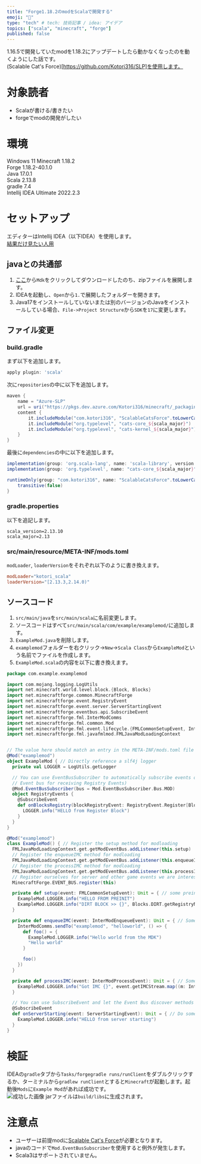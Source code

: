 ```yaml
---
title: "Forge1.18.2のmodをScalaで開発する"
emoji: "🎃"
type: "tech" # tech: 技術記事 / idea: アイデア
topics: ["scala", "minecraft", "forge"]
published: false
---
```

1.16.5で開発していたmodを1.18.2にアップデートしたら動かなくなったのを動くようにした話です。  
(Scalable Cat's Force)[https://github.com/Kotori316/SLP]を使用します。  

# 対象読者
- Scalaが書ける/書きたい
- forgeでmodの開発がしたい

# 環境
Windows 11 
Minecraft 1.18.2  
Forge 1.18.2-40.1.0  
Java 17.0.1  
Scala 2.13.8  
gradle 7.4  
Intellij IDEA Ultimate 2022.2.3  

# セットアップ
エディターはIntellij IDEA（以下IDEA）を使用します。  
[結果だけ見たい人用](https://github.com/yuuki1293/forge1.18.2-scala)  

## javaとの共通部
1. [ここ](https://files.minecraftforge.net/net/minecraftforge/forge/index_1.18.2.html)から`Mdk`をクリックしてダウンロードしたのち、zipファイルを展開します。
2. IDEAを起動し、`Open`から`1.`で展開したフォルダーを開きます。
3. Java17をインストールしていないまたは別のバージョンのJavaをインストールしている場合、`File->Project Structure`から`SDK`を`17`に変更します。

## ファイル変更
### build.gradle
まず以下を追加します。  
```gradle
apply plugin: 'scala'
```
次に`repositories`の中に以下を追加します。  
```gradle
maven {
    name = "Azure-SLP"
    url = uri("https://pkgs.dev.azure.com/Kotori316/minecraft/_packaging/mods/maven/v1")
    content {
        it.includeModule("com.kotori316", "ScalableCatsForce".toLowerCase())
        it.includeModule("org.typelevel", "cats-core_${scala_major}")
        it.includeModule("org.typelevel", "cats-kernel_${scala_major}")
    }
}
```
最後に`dependencies`の中に以下を追加します。  
```gradle
implementation(group: 'org.scala-lang', name: 'scala-library', version: scala_version)
implementation(group: 'org.typelevel', name: "cats-core_${scala_major}", version: '2.8.5-kotori')

runtimeOnly(group: "com.kotori316", name: "ScalableCatsForce".toLowerCase(), version: "2.13.8-build-4", classifier: "with-library") {
    transitive(false)
}
```
### gradle.properties
以下を追記します。  
```properties
scala_version=2.13.10
scala_major=2.13
```
### src/main/resource/META-INF/mods.toml
`modLoader`, `loaderVersion`をそれぞれ以下のように書き換えます。
```toml
modLoader="kotori_scala"
loaderVersion="[2.13.3,2.14.0)"
```
## ソースコード
1. `src/main/java`を`src/main/scala`に名前変更します。
2. ソースコードはすべて`src/main/scala/com/example/examplemod/`に追加します。
3. `ExampleMod.java`を削除します。
4. `examplemod`フォルダーを右クリック→`New`→`Scala Class`から`ExampleMod`という名前でファイルを作成します。
5. `ExampleMod.scala`の内容を以下に書き換えます。
```scala
package com.example.examplemod

import com.mojang.logging.LogUtils
import net.minecraft.world.level.block.{Block, Blocks}
import net.minecraftforge.common.MinecraftForge
import net.minecraftforge.event.RegistryEvent
import net.minecraftforge.event.server.ServerStartingEvent
import net.minecraftforge.eventbus.api.SubscribeEvent
import net.minecraftforge.fml.InterModComms
import net.minecraftforge.fml.common.Mod
import net.minecraftforge.fml.event.lifecycle.{FMLCommonSetupEvent, InterModEnqueueEvent, InterModProcessEvent}
import net.minecraftforge.fml.javafmlmod.FMLJavaModLoadingContext


// The value here should match an entry in the META-INF/mods.toml file
@Mod("examplemod")
object ExampleMod { // Directly reference a slf4j logger
  private val LOGGER = LogUtils.getLogger

  // You can use EventBusSubscriber to automatically subscribe events on the contained class (this is subscribing to the MOD
  // Event bus for receiving Registry Events)
  @Mod.EventBusSubscriber(bus = Mod.EventBusSubscriber.Bus.MOD)
  object RegistryEvents {
    @SubscribeEvent
    def onBlocksRegistry(blockRegistryEvent: RegistryEvent.Register[Block]): Unit = { // Register a new block here
      LOGGER.info("HELLO from Register Block")
    }
  }
}

@Mod("examplemod")
class ExampleMod() { // Register the setup method for modloading
  FMLJavaModLoadingContext.get.getModEventBus.addListener(this.setup)
  // Register the enqueueIMC method for modloading
  FMLJavaModLoadingContext.get.getModEventBus.addListener(this.enqueueIMC)
  // Register the processIMC method for modloading
  FMLJavaModLoadingContext.get.getModEventBus.addListener(this.processIMC)
  // Register ourselves for server and other game events we are interested in
  MinecraftForge.EVENT_BUS.register(this)

  private def setup(event: FMLCommonSetupEvent): Unit = { // some preinit code
    ExampleMod.LOGGER.info("HELLO FROM PREINIT")
    ExampleMod.LOGGER.info("DIRT BLOCK >> {}", Blocks.DIRT.getRegistryName)
  }

  private def enqueueIMC(event: InterModEnqueueEvent): Unit = { // Some example code to dispatch IMC to another mod
    InterModComms.sendTo("examplemod", "helloworld", () => {
      def foo() = {
        ExampleMod.LOGGER.info("Hello world from the MDK")
        "Hello world"
      }

      foo()
    })
  }

  private def processIMC(event: InterModProcessEvent): Unit = { // Some example code to receive and process InterModComms from other mods
    ExampleMod.LOGGER.info("Got IMC {}", event.getIMCStream.map((m: InterModComms.IMCMessage) => m.messageSupplier.get).toList)
  }

  // You can use SubscribeEvent and let the Event Bus discover methods to call
  @SubscribeEvent
  def onServerStarting(event: ServerStartingEvent): Unit = { // Do something when the server starts
    ExampleMod.LOGGER.info("HELLO from server starting")
  }
}
```

# 検証
IDEAの`gradle`タブから`Tasks/forgegradle runs/runClient`をダブルクリックするか、ターミナルから`gradlew runClient`とすると`Minecraft`が起動します。起動後`Mods`に`Example Mod`があれば成功です。  
![成功した画像](https://user-images.githubusercontent.com/71992891/201347389-fae24659-7b07-461c-8a80-32ae1cde7aa3.png)
jarファイルは`build/libs`に生成されます。

# 注意点
* ユーザーは前提modに[Scalable Cat's Force](https://www.curseforge.com/minecraft/mc-mods/scalable-cats-force)が必要となります。
* javaのコードで`Mod.EventBusSubscriber`を使用すると例外が発生します。
* Scala3はサポートされていません。